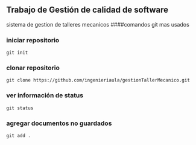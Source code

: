 ## Trabajo de Gestión de calidad de software
sistema de gestion de talleres mecanicos
####comandos git mas usados
### iniciar repositorio
~~~
git init
~~~
### clonar repositorio
~~~
git clone https://github.com/ingenieriaula/gestionTallerMecanico.git
~~~
### ver información de status
~~~
git status
~~~
### agregar documentos no guardados 
~~~
git add .
~~~
